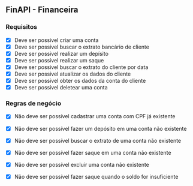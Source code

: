 ## FinAPI - Financeira

### Requisitos 
- [x] Deve ser possivel criar uma conta 
- [x] Deve ser possivel buscar o extrato bancário de cliente
- [x] Deve ser possivel realizar um depísito
- [x] Deve ser possivel realizar um saque 
- [x] Deve ser possivel buscar o extrato do cliente por data
- [x] Deve ser possivel atualizar os dados do cliente 
- [x] Deve ser possivel obter os dados da conta do cliente
- [x] Deve ser possivel deletear uma conta 

### Regras de negócio
-[x] Não deve ser possível cadastrar uma conta com CPF já existente
-[x] Não deve ser possível fazer um depósito em uma conta não existente
-[x] Não deve ser possível buscar o extrato de uma conta não existente 
-[x] Não deve ser possível fazer saque em uma conta não existente 
-[x] Não deve ser possível excluir uma conta não existente 
-[x] Não deve ser possível fazer saque quando o soldo for insuficiente 


